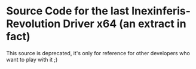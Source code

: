 # Source Code for the last Inexinferis-Revolution Driver x64 (an extract in fact)

This source is deprecated, it's only for reference for other developers who want to play with it ;)
